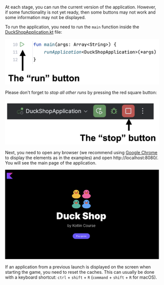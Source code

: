 At each stage, you can run the current version of the application.
However, if some functionality is not yet ready,
then some buttons may not work and some information may not be displayed.

To run the application, you need to run the `main` function inside
the [DuckShopApplication.kt](psi_element://org.jetbrains.kotlin.course.duck.shop.DuckShopApplicationKt#main) file:

![How to run the application](../../utils/src/main/resources/images/duck/shop/ide/run.png)

Please don't forget to _stop all other runs_ by pressing the red square button:

![How to stop the application](../../utils/src/main/resources/images/duck/shop/ide/stop.png)

Next, you need to open any browser (we recommend using [Google Chrome](https://www.google.com/chrome/) to display the elements as in the examples)
and open http://localhost:8080/. You will see the main page of the application.

<div class="hint" title="Push me to view how the main page of the application looks like">

![The main page of the application](../../utils/src/main/resources/images/duck/shop/states/main_page.png)

</div>

<div class="hint" title="Push me if the application from the last launch is displayed">

If an application from a previous launch is displayed on the screen when starting the game, you need to reset the caches.
This can usually be done with a keyboard shortcut: `ctrl` + `shift` + `R` (`command` + `shift` + `R` for macOS).
</div>
